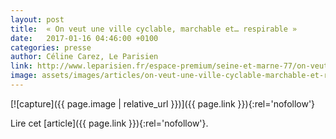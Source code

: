 ```yaml
---
layout: post
title:  « On veut une ville cyclable, marchable et… respirable »
date:   2017-01-16 04:46:00 +0100
categories: presse
author: Céline Carez, Le Parisien
link: http://www.leparisien.fr/espace-premium/seine-et-marne-77/on-veut-une-ville-cyclable-marchable-et-respirable-16-01-2017-6573309.php
image: assets/images/articles/on-veut-une-ville-cyclable-marchable-et-respirable.jpg
---
```


[![capture]({{ page.image | relative_url }})]({{ page.link }}){:rel='nofollow'}

Lire cet [article]({{ page.link }}){:rel='nofollow'}.
